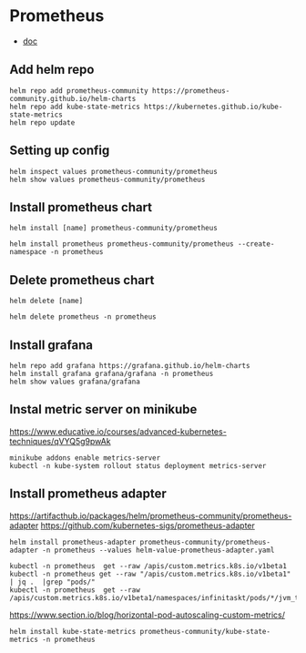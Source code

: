 # Prometheus
* [doc](https://artifacthub.io/packages/helm/prometheus-community/prometheus#configuration)

## Add helm repo
```
helm repo add prometheus-community https://prometheus-community.github.io/helm-charts
helm repo add kube-state-metrics https://kubernetes.github.io/kube-state-metrics
helm repo update
```

## Setting up config
```
helm inspect values prometheus-community/prometheus
helm show values prometheus-community/prometheus
```
## Install prometheus chart
```
helm install [name] prometheus-community/prometheus
```
```
helm install prometheus prometheus-community/prometheus --create-namespace -n prometheus
```
## Delete prometheus chart
```
helm delete [name]
```
```
helm delete prometheus -n prometheus
```

## Install grafana
```
helm repo add grafana https://grafana.github.io/helm-charts
helm install grafana grafana/grafana -n prometheus
helm show values grafana/grafana
```
## Instal metric server on minikube
https://www.educative.io/courses/advanced-kubernetes-techniques/qVYQ5g9pwAk
```
minikube addons enable metrics-server
kubectl -n kube-system rollout status deployment metrics-server
```
## Install prometheus adapter
https://artifacthub.io/packages/helm/prometheus-community/prometheus-adapter
https://github.com/kubernetes-sigs/prometheus-adapter
```
helm install prometheus-adapter prometheus-community/prometheus-adapter -n prometheus --values helm-value-prometheus-adapter.yaml
```
```
kubectl -n prometheus  get --raw /apis/custom.metrics.k8s.io/v1beta1
kubectl -n prometheus get --raw "/apis/custom.metrics.k8s.io/v1beta1" | jq .  |grep "pods/"
kubectl -n prometheus  get --raw /apis/custom.metrics.k8s.io/v1beta1/namespaces/infinitaskt/pods/*/jvm_threads_live_threads_per_second
```

https://www.section.io/blog/horizontal-pod-autoscaling-custom-metrics/
```
helm install kube-state-metrics prometheus-community/kube-state-metrics -n prometheus

```